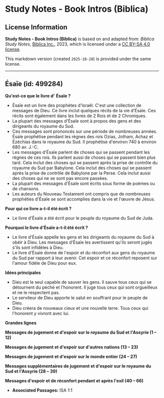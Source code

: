 # Study Notes - Book Intros (Biblica)

## License Information

**Study Notes - Book Intros (Biblica)** is based on and adapted from: _Biblica Study Notes_, [Biblica Inc.](https://www.biblica.com/), 2023, which is licensed under a [CC BY-SA 4.0 license](https://creativecommons.org/licenses/by-sa/4.0/legalcode.en).

This markdown version (created `2025-10-20`) is provided under the same license.



--------------------------------

## Ésaïe (id: 499284)

**Qu'est\-ce que le livre d'** **Ésaïe ?**

* Ésaïe est un livre des prophètes d'Israël. C'est une collection de messages de Dieu. Ce livre inclut quelques récits de la vie d'Ésaïe. Ces récits sont également dans les livres de 2 Rois et de 2 Chroniques.
* La plupart des messages d'Ésaïe sont à propos des gens et des dirigeants du royaume du Sud.
* Ces messages sont prononcés sur une période de nombreuses années. Ésaïe prophétise pendant les règnes des rois Ozias, Jotham, Achaz et Ézéchias dans le royaume du Sud. Il prophétise d'environ 740 à environ 680 av. J.\-C.
* Les messages d'Ésaïe parlent de choses qui se passent pendant les règnes de ces rois. Ils parlent aussi de choses qui se passent bien plus tard. Cela inclut des choses qui se passent après la prise de contrôle du royaume du Sud par Babylone. Cela inclut des choses qui se passent après la prise de contrôle de Babylone par la Perse. Cela inclut aussi des choses qui ne se sont pas encore passées.
* La plupart des messages d'Ésaïe sont écrits sous forme de poèmes ou de chansons.
* Les auteurs du Nouveau Testament ont compris que de nombreuses prophéties d'Ésaïe se sont accomplies dans la vie et l'œuvre de Jésus.

**Pour qui ce livre a\-t\-il été écrit ?**

* Le livre d'Ésaïe a été écrit pour le peuple du royaume du Sud de Juda.

**Pourquoi le livre d'Ésaïe a\-t\-il été écrit ?**

* Le livre d'Ésaïe appelle les gens et les dirigeants du royaume du Sud à obéir à Dieu. Les messages d'Ésaïe les avertissent qu'ils seront jugés s'ils sont infidèles à Dieu.
* Le livre d'Ésaïe donne de l'espoir et du réconfort aux gens du royaume du Sud par rapport à leur avenir. Cet espoir et ce réconfort reposent sur l'amour fidèle de Dieu pour eux.

**Idées principales**

* Dieu est le seul capable de sauver les gens. Il sauve tous ceux qui se détournent du péché et l'honorent. Il juge tous ceux qui sont orgueilleux et ne le respectent pas.
* Le serviteur de Dieu apporte le salut en souffrant pour le peuple de Dieu.
* Dieu créera de nouveaux cieux et une nouvelle terre. Tous ceux qui l'honorent y vivront avec lui.

**Grandes lignes**

**Messages de jugement et d'espoir** **sur le royaume du Sud et l'Assyrie (1 – 12\)**

**Messages de jugement et d'espoir sur d'autres nations (13 – 23\)**

**Messages de jugement et d'espoir sur le monde entier (24 – 27\)**

**Messages supplémentaires de jugement et d'espoir sur le royaume du Sud et l'Assyrie (28 –** **39\)**

**Messages d'espoir et de réconfort pendant et après l'exil (40 – 66\)**

* **Associated Passages:** ISA 1:1

